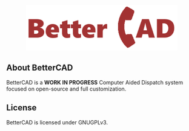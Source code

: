 <p align="center"><img src="resources/img/BetterCAD-433.png" width="400"></p>

## About BetterCAD

BetterCAD is a **WORK IN PROGRESS** Computer Aided Dispatch system focused on
open-source and full customization.

## License

BetterCAD is licensed under GNUGPLv3.
